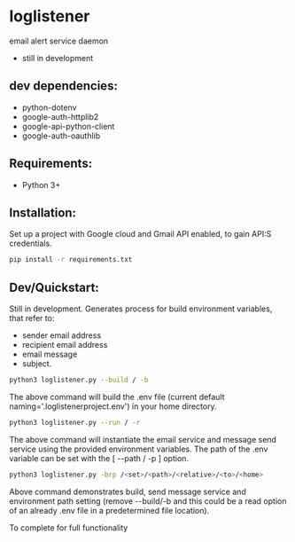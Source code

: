 # loglistener
email alert service daemon
- still in development

## dev dependencies:

- python-dotenv
- google-auth-httplib2
- google-api-python-client
- google-auth-oauthlib

## Requirements:

- Python 3+

## Installation:

Set up a project with Google cloud and Gmail API enabled, to gain API:S credentials.

```sh
pip install -r requirements.txt
```

## Dev/Quickstart:

Still in development.
Generates process for build environment variables, that refer to:
- sender email address
- recipient email address
- email message
- subject.

```sh
python3 loglistener.py --build / -b
```

The above command will build the .env file (current default naming='.loglistenerproject.env') in your home directory.

```sh
python3 loglistener.py --run / -r
```

The above command will instantiate the email service and message send service using the provided environment variables.
The path of the .env variable can be set with the [ --path / -p ] option.

```sh
python3 loglistener.py -brp /<set>/<path>/<relative>/<to>/<home>
```

Above command demonstrates build, send message service and environment path setting (remove --build/-b and this could be a read option of an already .env file in a predetermined file location).

To complete for full functionality
